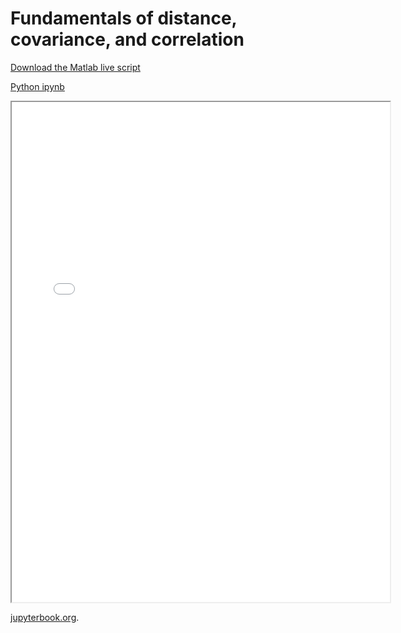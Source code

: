 # Fundamentals of distance, covariance, and correlation

[Download the Matlab live script](matlab_live/Basic_principles_Distance_covariance_correlation.mlx)

[Python ipynb](Basic_principles_Distance_covariance_correlation-Python.ipynb)

<iframe src="matlab_html/Basic_principles_Distance_covariance_correlation.html" width="120%" height="800px"></iframe>

[jupyterbook.org](https://jupyterbook.org).
